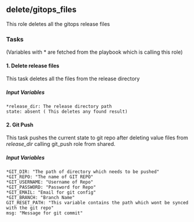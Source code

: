 ## delete/gitops_files
This role deletes all the gitops release files

### Tasks
(Variables with * are fetched from the playbook which is calling this role)
#### 1. Delete release files
This task deletes all the files from the release directory
##### Input Variables
    *release_dir: The release directory path
    state: absent ( This deletes any found result)

#### 2. Git Push
This task pushes the current state to git repo after deleting value files from *release_dir* calling git_push role from shared.
##### Input Variables
    *GIT_DIR: "The path of directory which needs to be pushed"
    *GIT_REPO: "The name of GIT REPO"
    *GIT_USERNAME: "Username of Repo"
    *GIT_PASSWORD: "Password for Repo"
    *GIT_EMAIL: "Email for git config"
    *GIT_BRANCH: "Branch Name"
    GIT_RESET_PATH: "This variable contains the path which wont be synced with the git repo"
    msg: "Message for git commit"
